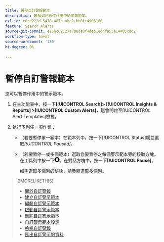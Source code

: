 ```yaml
---
title: 暫停自訂警報範本
description: 瞭解如何暫停作用中的警報範本。
exl-id: c0ce222d-5478-467b-abe2-bb0fc4906160
feature: Search Alerts
source-git-commit: e16bc62127a708de8f4deb1eddfa53a14405cbc2
workflow-type: tm+mt
source-wordcount: '130'
ht-degree: 0%

---
```


# 暫停自訂警報範本

您可以暫停作用中的警示範本。

1. 在主功能表中，按一下&#x200B;**[!UICONTROL Search]> [!UICONTROL Insights & Reports] >[!UICONTROL Custom Alerts]**，這會開啟至[!UICONTROL Alert Templates]檢視。

1. 執行下列任一項作業：

   * （若要暫停單一範本）在範本列中，按一下[!UICONTROL Status]欄並選取&#x200B;*[!UICONTROL Paused]*。

   * （若要暫停一或多個範本）選取您要暫停之每個警示範本旁的核取方塊。 在工具列中按一下![暫停](/help/search-social-commerce/assets/pause.png "暫停")。在對話方塊中，按一下&#x200B;**[!UICONTROL Pause]**。

     如需選取多個列的秘訣，請參閱[選取多個列](/help/search-social-commerce/common-tasks/navigation-editing-selection/multiple-rows-select.md)。

>[!MORELIKETHIS]
>
>* [關於自訂警報](alert-about.md)
>* [建立自訂警示範本](alert-template-create.md)
>* [編輯自訂警示範本](alert-template-edit.md)
>* [啟動自訂警示範本](alert-template-activate.md)
>* [刪除自訂警示範本](alert-template-delete.md)
>* [自訂警示範本設定](alert-template-settings.md)
>* [檢視自訂警報](alert-view.md)
>* [匯出自訂警示的資料](alert-export-data.md)
